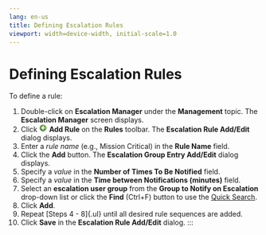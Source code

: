```yaml
---
lang: en-us
title: Defining Escalation Rules
viewport: width=device-width, initial-scale=1.0
---
```


#  Defining Escalation Rules

To define a rule:

1.  Double-click on **Escalation Manager** under the **Management**
    topic. The **Escalation Manager** screen displays.
2.  Click ![Add icon](../../../Resources/Images/EM/EMadd.png "Add icon")
    **Add Rule** on the **Rules** toolbar. The **Escalation Rule
    Add/Edit** dialog displays.
3.  Enter a *rule name* (e.g., Mission Critical) in the **Rule Name**
    field.
4.  Click the **Add** button. The **Escalation Group Entry Add/Edit**
    dialog displays.
5.  Specify a *value* in the **Number of Times To Be Notified** field.
6.  Specify a *value* in the **Time between Notifications (minutes)**
    field.
7.  Select an **escalation user group** from the **Group to Notify on
    Escalation** drop-down list or click the **Find** (Ctrl+F) button to
    use the [Quick Search](Using-Quick-Search.md).
8.  Click **Add**.
9.  Repeat [Steps 4 - 8]{.ul} until all desired rule sequences are
    added.
10. Click **Save** in the **Escalation Rule Add/Edit** dialog.
:::

 

